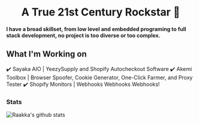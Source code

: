 <h1 align="center">A True 21st Century Rockstar 🎸</h1>

#### I have a broad skillset, from low level and embedded programing to full stack development, no project is too diverse or too complex.

## What I'm Working on
✔️ Sayaka AIO | YeezySupply and Shopify Autocheckout Software
✔️ Akemi Toolbox | Browser Spoofer, Cookie Generator, One-Click Farmer, and Proxy Tester
✔️ Shopify Monitors | Webhooks Webhooks Webhooks!

### Stats

![Raakka's github stats](https://github-readme-stats.vercel.app/api?username=raakka&show_icons=true&theme=tokyonight)
